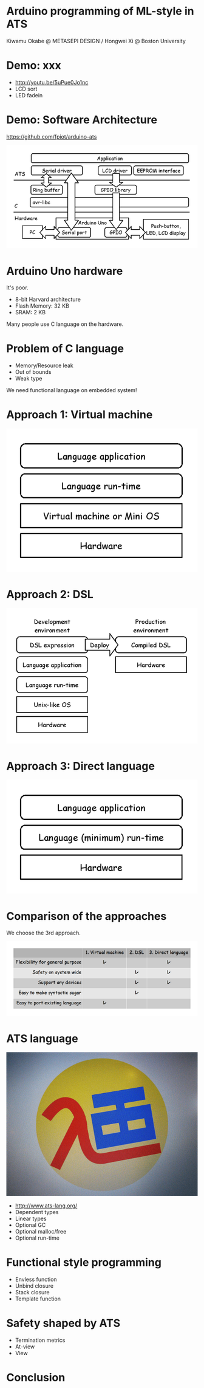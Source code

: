 # Arduino programming of ML-style in ATS

Kiwamu Okabe @ METASEPI DESIGN / Hongwei Xi @ Boston University

# Demo: xxx

* http://youtu.be/5uPue0Jo1nc
* LCD sort
* LED fadein

# Demo: Software Architecture

https://github.com/fpiot/arduino-ats

![inline](draw/demo_arch.png)

# Arduino Uno hardware

It's poor.

* 8-bit Harvard architecture
* Flash Memory: 32 KB
* SRAM: 2 KB

Many people use C language on the hardware.

# Problem of C language

* Memory/Resource leak
* Out of bounds
* Weak type

We need functional language on embedded system!

# Approach 1: Virtual machine

![inline](draw/vm.png)

# Approach 2: DSL

![inline](draw/dsl.png)

# Approach 3: Direct language

![inline](draw/direct.png)

# Comparison of the approaches

We choose the 3rd approach.

![inline](draw/comparison.png)

# ATS language
![background](img/ats_logo_on_display.png)

* http://www.ats-lang.org/
* Dependent types
* Linear types
* Optional GC
* Optional malloc/free
* Optional run-time

# Functional style programming

* Envless function
* Unbind closure
* Stack closure
* Template function

# Safety shaped by ATS

* Termination metrics
* At-view
* View

# Conclusion

